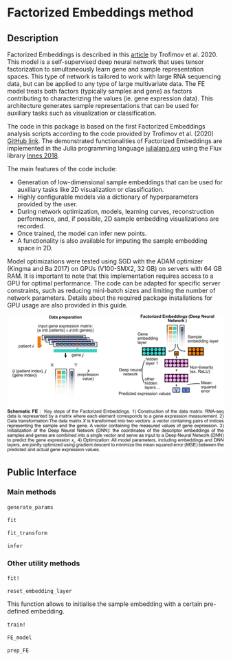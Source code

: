 # Factorized Embeddings method
## Description
Factorized Embeddings is described in this [article](https://doi.org/10.1093/bioinformatics/btaa488) by Trofimov et al. 2020. This model is a self-supervised deep neural network that uses tensor factorization to simultaneously learn gene and sample representation spaces. This type of network is tailored to work with large RNA sequencing data, but can be applied to any type of large multivariate data. The FE model treats both factors (typically samples and gene) as factors contributing to characterizing the values (ie. gene expression data). This architecture generates sample representations that can be used for auxiliary tasks such as visualization or classification.

The code in this package is based on the first Factorized Embeddings analysis scripts according to the code provided by Trofimov et al. (2020) [GitHub link](https://github.com/TrofimovAssya/Factorizedembeddings). The demonstrated functionalities of Factorized Embeddings are implemented in the Julia programming language [julialang.org](www.julialang.org) using the Flux library [Innes 2018](https://fluxml.ai/Flux.jl/stable/).

The main features of the code include:

* Generation of low-dimensional sample embeddings that can be used for auxiliary tasks like 2D visualization or classification.
* Highly configurable models via a dictionary of hyperparameters provided by the user.
* During network optimization, models, learning curves, reconstruction performance, and, if possible, 2D sample embedding visualizations are recorded.
* Once trained, the model can infer new points.
* A functionality is also available for imputing the sample embedding space in 2D.

Model optimizations were tested using SGD with the ADAM optimizer (Kingma and Ba 2017) on GPUs (V100-SMX2, 32 GB) on servers with 64 GB RAM. It is important to note that this implementation requires access to a GPU for optimal performance. The code can be adapted for specific server constraints, such as reducing mini-batch sizes and limiting the number of network parameters. Details about the required package installations for GPU usage are also provided in this guide.

![Schematic of Factorized Embeddings](assets/FE_schematic.png)


## Public Interface
### Main methods
```@docs
generate_params
```

```@docs
fit
```

```@docs
fit_transform
```

```@docs
infer
```

### Other utility methods

```@docs
fit!
```

```@docs
reset_embedding_layer
```
This function allows to initialise the sample embedding with a certain pre-defined embedding.

```@docs
train!
```

```@docs
FE_model
```

```@docs
prep_FE
```
